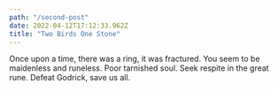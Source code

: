 ```yaml
---
path: "/second-post"
date: 2022-04-12T17:12:33.962Z
title: "Two Birds One Stone"
---
```


Once upon a time, there was a ring, it was fractured. You seem to be maidenless and runeless. Poor tarnished soul. Seek respite in the great rune. Defeat Godrick, save us all.